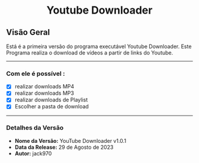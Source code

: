 <h1 align="center">Youtube Downloader</h1>

## Visão Geral

Está é a primeira versão do programa executável Youtube Downloader. Este Programa realiza o download de vídeos a partir de links do Youtube.

---

### Com ele é possível :

- [x] realizar downloads MP4
- [x] realizar downloads MP3
- [x] realizar downloads de Playlist
- [x] Escolher a pasta de download

---

### Detalhes da Versão

- **Nome da Versão:** YouTube Downloader v1.0.1
- **Data da Release:** 29 de Agosto de 2023
- **Autor:** jack970
